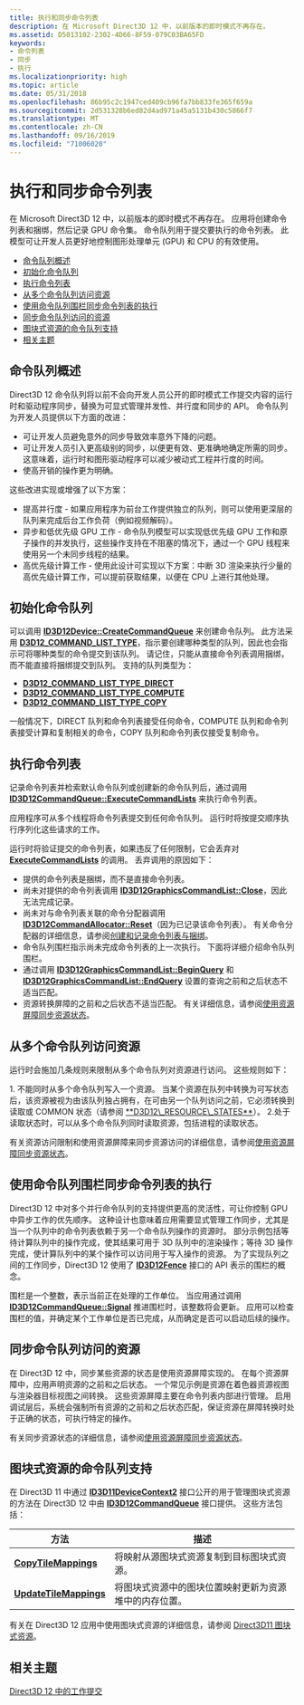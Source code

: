 ```yaml
---
title: 执行和同步命令列表
description: 在 Microsoft Direct3D 12 中，以前版本的即时模式不再存在。
ms.assetid: D5013102-2302-4D66-8F59-079C03BA65FD
keywords:
- 命令列表
- 同步
- 执行
ms.localizationpriority: high
ms.topic: article
ms.date: 05/31/2018
ms.openlocfilehash: 86b95c2c1947ced409cb96fa7bb833fe365f659a
ms.sourcegitcommit: 2d531328b6ed82d4ad971a45a5131b430c5866f7
ms.translationtype: MT
ms.contentlocale: zh-CN
ms.lasthandoff: 09/16/2019
ms.locfileid: "71006020"
---
```

# <a name="executing-and-synchronizing-command-lists"></a>执行和同步命令列表

在 Microsoft Direct3D 12 中，以前版本的即时模式不再存在。 应用将创建命令列表和捆绑，然后记录 GPU 命令集。 命令队列用于提交要执行的命令列表。 此模型可让开发人员更好地控制图形处理单元 (GPU) 和 CPU 的有效使用。

-   [命令队列概述](#command-queue-overview)
-   [初始化命令队列](#initializing-a-command-queue)
-   [执行命令列表](#executing-command-lists)
-   [从多个命令队列访问资源](#accessing-resources-from-multiple-command-queues)
-   [使用命令队列围栏同步命令列表的执行](#synchronizing-command-list-execution-using-command-queue-fences)
-   [同步命令队列访问的资源](#synchronizing-resources-accessed-by-command-queues)
-   [图块式资源的命令队列支持](#command-queue-support-for-tiled-resources)
-   [相关主题](#related-topics)

## <a name="command-queue-overview"></a>命令队列概述

Direct3D 12 命令队列将以前不会向开发人员公开的即时模式工作提交内容的运行时和驱动程序同步，替换为可显式管理并发性、并行度和同步的 API。 命令队列为开发人员提供以下方面的改进：

-   可让开发人员避免意外的同步导致效率意外下降的问题。
-   可让开发人员引入更高级别的同步，以便更有效、更准确地确定所需的同步。 这意味着，运行时和图形驱动程序可以减少被动式工程并行度的时间。
-   使高开销的操作更为明确。

这些改进实现或增强了以下方案：

-   提高并行度 - 如果应用程序为前台工作提供独立的队列，则可以使用更深层的队列来完成后台工作负荷（例如视频解码）。
-   异步和低优先级 GPU 工作 - 命令队列模型可以实现低优先级 GPU 工作和原子操作的并发执行，这些操作支持在不阻塞的情况下，通过一个 GPU 线程来使用另一个未同步线程的结果。
-   高优先级计算工作 - 使用此设计可实现以下方案：中断 3D 渲染来执行少量的高优先级计算工作，可以提前获取结果，以便在 CPU 上进行其他处理。

## <a name="initializing-a-command-queue"></a>初始化命令队列

可以调用 [**ID3D12Device::CreateCommandQueue**](/windows/desktop/api/d3d12/nf-d3d12-id3d12device-createcommandqueue) 来创建命令队列。 此方法采用 [**D3D12\_COMMAND\_LIST\_TYPE**](/windows/desktop/api/d3d12/ne-d3d12-d3d12_command_list_type)，指示要创建哪种类型的队列，因此也会指示可将哪种类型的命令提交到该队列。 请记住，只能从直接命令列表调用捆绑，而不能直接将捆绑提交到队列。 支持的队列类型为：

-   [**D3D12\_COMMAND\_LIST\_TYPE\_DIRECT**](/windows/desktop/api/d3d12/ne-d3d12-d3d12_command_list_type)
-   [**D3D12\_COMMAND\_LIST\_TYPE\_COMPUTE**](/windows/desktop/api/d3d12/ne-d3d12-d3d12_command_list_type)
-   [**D3D12\_COMMAND\_LIST\_TYPE\_COPY**](/windows/desktop/api/d3d12/ne-d3d12-d3d12_command_list_type)

一般情况下，DIRECT 队列和命令列表接受任何命令，COMPUTE 队列和命令列表接受计算和复制相关的命令，COPY 队列和命令列表仅接受复制命令。

## <a name="executing-command-lists"></a>执行命令列表

记录命令列表并检索默认命令队列或创建新的命令队列后，通过调用 [**ID3D12CommandQueue::ExecuteCommandLists**](/windows/desktop/api/d3d12/nf-d3d12-id3d12commandqueue-executecommandlists) 来执行命令列表。

应用程序可从多个线程将命令列表提交到任何命令队列。 运行时将按提交顺序执行序列化这些请求的工作。

运行时将验证提交的命令列表，如果违反了任何限制，它会丢弃对 [**ExecuteCommandLists**](/windows/desktop/api/d3d12/nf-d3d12-id3d12commandqueue-executecommandlists) 的调用。 丢弃调用的原因如下：

-   提供的命令列表是捆绑，而不是直接命令列表。
-   尚未对提供的命令列表调用 [**ID3D12GraphicsCommandList::Close**](/windows/desktop/api/d3d12/nf-d3d12-id3d12graphicscommandlist-close)，因此无法完成记录。
-   尚未对与命令列表关联的命令分配器调用 [**ID3D12CommandAllocator::Reset**](/windows/desktop/api/d3d12/nf-d3d12-id3d12commandallocator-reset)（因为已记录该命令列表）。 有关命令分配器的详细信息，请参阅[创建和记录命令列表与捆绑](recording-command-lists-and-bundles.md)。
-   命令队列围栏指示尚未完成命令列表的上一次执行。 下面将详细介绍命令队列围栏。
-   通过调用 [**ID3D12GraphicsCommandList::BeginQuery**](/windows/desktop/api/d3d12/nf-d3d12-id3d12graphicscommandlist-beginquery) 和 [**ID3D12GraphicsCommandList::EndQuery**](/windows/desktop/api/d3d12/nf-d3d12-id3d12graphicscommandlist-endquery) 设置的查询之前和之后状态不适当匹配。
-   资源转换屏障的之前和之后状态不适当匹配。 有关详细信息，请参阅[使用资源屏障同步资源状态](using-resource-barriers-to-synchronize-resource-states-in-direct3d-12.md)。

## <a name="accessing-resources-from-multiple-command-queues"></a>从多个命令队列访问资源

运行时会施加几条规则来限制从多个命令队列对资源进行访问。 这些规则如下：

<dl> 1. 不能同时从多个命令队列写入一个资源。 当某个资源在队列中转换为可写状态后，该资源被视为由该队列独占拥有，在可由另一个队列访问之前，它必须转换到读取或 COMMON 状态（请参阅 <a href="/windows/desktop/api/d3d12/ne-d3d12-d3d12_resource_states">**D3D12\_RESOURCE\_STATES**</a>）。  
2.处于读取状态时，可以从多个命令队列同时读取资源，包括进程的读取状态。  
</dl>

有关资源访问限制和使用资源屏障来同步资源访问的详细信息，请参阅[使用资源屏障同步资源状态](using-resource-barriers-to-synchronize-resource-states-in-direct3d-12.md)。

## <a name="synchronizing-command-list-execution-using-command-queue-fences"></a>使用命令队列围栏同步命令列表的执行

Direct3D 12 中对多个并行命令队列的支持提供更高的灵活性，可让你控制 GPU 中异步工作的优先顺序。 这种设计也意味着应用需要显式管理工作同步，尤其是当一个队列中的命令列表依赖于另一个命令队列操作的资源时。 部分示例包括等待计算队列中的操作完成，使其结果可用于 3D 队列中的渲染操作；等待 3D 操作完成，使计算队列中的某个操作可以访问用于写入操作的资源。 为了实现队列之间的工作同步，Direct3D 12 使用了 [**ID3D12Fence**](/windows/desktop/api/d3d12/nn-d3d12-id3d12fence) 接口的 API 表示的围栏的概念。

围栏是一个整数，表示当前正在处理的工作单位。 当应用通过调用 [**ID3D12CommandQueue::Signal**](/windows/desktop/api/d3d12/nf-d3d12-id3d12commandqueue-signal) 推进围栏时，该整数将会更新。 应用可以检查围栏的值，并确定某个工作单位是否已完成，从而确定是否可以启动后续的操作。

## <a name="synchronizing-resources-accessed-by-command-queues"></a>同步命令队列访问的资源

在 Direct3D 12 中，同步某些资源的状态是使用资源屏障实现的。 在每个资源屏障中，应用声明资源的之前和之后状态。 一个常见示例是资源在着色器资源视图与渲染器目标视图之间转换。 这些资源屏障主要在命令列表内部进行管理。 启用调试层后，系统会强制所有资源的之前和之后状态匹配，保证资源在屏障转换时处于正确的状态，可执行特定的操作。

有关同步资源状态的详细信息，请参阅[使用资源屏障同步资源状态](using-resource-barriers-to-synchronize-resource-states-in-direct3d-12.md)。

## <a name="command-queue-support-for-tiled-resources"></a>图块式资源的命令队列支持

在 Direct3D 11 中通过 [**ID3D11DeviceContext2**](https://docs.microsoft.com/windows/desktop/api/d3d11_2/nn-d3d11_2-id3d11devicecontext2) 接口公开的用于管理图块式资源的方法在 Direct3D 12 中由 [**ID3D12CommandQueue**](/windows/desktop/api/d3d12/nn-d3d12-id3d12commandqueue) 接口提供。 这些方法包括：



| 方法                                                              | 描述                                                                                              |
|---------------------------------------------------------------------|----------------------------------------------------------------------------------------------------------|
| [**CopyTileMappings**](/windows/desktop/api/d3d12/nf-d3d12-id3d12commandqueue-copytilemappings)     | 将映射从源图块式资源复制到目标图块式资源。<br/>                 |
| [**UpdateTileMappings**](/windows/desktop/api/d3d12/nf-d3d12-id3d12commandqueue-updatetilemappings) | 将图块式资源中的图块位置映射更新为资源堆中的内存位置。<br/> |



 

有关在 Direct3D 12 应用中使用图块式资源的详细信息，请参阅 [Direct3D11 图块式资源](https://docs.microsoft.com/windows/desktop/direct3d11/tiled-resources)。

## <a name="related-topics"></a>相关主题

<dl> <dt>

[Direct3D 12 中的工作提交](command-queues-and-command-lists.md)
</dt> </dl>

 

 





